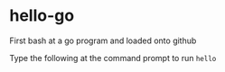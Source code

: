 # hello-go

First bash at a go program and loaded onto github

Type the following at the command prompt to run `hello`

